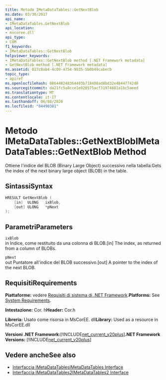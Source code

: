```yaml
---
title: Metodo IMetaDataTables::GetNextBlob
ms.date: 03/30/2017
api_name:
- IMetaDataTables.GetNextBlob
api_location:
- mscoree.dll
api_type:
- COM
f1_keywords:
- IMetaDataTables::GetNextBlob
helpviewer_keywords:
- IMetaDataTables::GetNextBlob method [.NET Framework metadata]
- GetNextBlob method [.NET Framework metadata]
ms.assetid: 017c8ab4-4c09-4754-9935-5b0b49cabecb
topic_type:
- apiref
ms.openlocfilehash: 086448248364403b718408ad8bd32e48447742d0
ms.sourcegitcommit: da21fc5a8cce1e028575acf31974681a1bc5aeed
ms.translationtype: MT
ms.contentlocale: it-IT
ms.lasthandoff: 06/08/2020
ms.locfileid: "84490381"
---
```

# <a name="imetadatatablesgetnextblob-method"></a><span data-ttu-id="be931-102">Metodo IMetaDataTables::GetNextBlob</span><span class="sxs-lookup"><span data-stu-id="be931-102">IMetaDataTables::GetNextBlob Method</span></span>
<span data-ttu-id="be931-103">Ottiene l'indice del BLOB (Binary Large Object) successivo nella tabella.</span><span class="sxs-lookup"><span data-stu-id="be931-103">Gets the index of the next binary large object (BLOB) in the table.</span></span>  
  
## <a name="syntax"></a><span data-ttu-id="be931-104">Sintassi</span><span class="sxs-lookup"><span data-stu-id="be931-104">Syntax</span></span>  
  
```cpp  
HRESULT GetNextBlob (  
    [in]  ULONG   ixBlob,  
    [out] ULONG   *pNext  
);  
```  
  
## <a name="parameters"></a><span data-ttu-id="be931-105">Parametri</span><span class="sxs-lookup"><span data-stu-id="be931-105">Parameters</span></span>  
 `ixBlob`  
 <span data-ttu-id="be931-106">in Indice, come restituito da una colonna di BLOB.</span><span class="sxs-lookup"><span data-stu-id="be931-106">[in] The index, as returned from a column of BLOBs.</span></span>  
  
 `pNext`  
 <span data-ttu-id="be931-107">out Puntatore all'indice del BLOB successivo.</span><span class="sxs-lookup"><span data-stu-id="be931-107">[out] A pointer to the index of the next BLOB.</span></span>  
  
## <a name="requirements"></a><span data-ttu-id="be931-108">Requisiti</span><span class="sxs-lookup"><span data-stu-id="be931-108">Requirements</span></span>  
 <span data-ttu-id="be931-109">**Piattaforme:** vedere [Requisiti di sistema di .NET Framework](../../get-started/system-requirements.md).</span><span class="sxs-lookup"><span data-stu-id="be931-109">**Platforms:** See [System Requirements](../../get-started/system-requirements.md).</span></span>  
  
 <span data-ttu-id="be931-110">**Intestazione:** Cor. h</span><span class="sxs-lookup"><span data-stu-id="be931-110">**Header:** Cor.h</span></span>  
  
 <span data-ttu-id="be931-111">**Libreria:** Usato come risorsa in MsCorEE. dll</span><span class="sxs-lookup"><span data-stu-id="be931-111">**Library:** Used as a resource in MsCorEE.dll</span></span>  
  
 <span data-ttu-id="be931-112">**Versioni .NET Framework:**[!INCLUDE[net_current_v20plus](../../../../includes/net-current-v20plus-md.md)]</span><span class="sxs-lookup"><span data-stu-id="be931-112">**.NET Framework Versions:** [!INCLUDE[net_current_v20plus](../../../../includes/net-current-v20plus-md.md)]</span></span>  
  
## <a name="see-also"></a><span data-ttu-id="be931-113">Vedere anche</span><span class="sxs-lookup"><span data-stu-id="be931-113">See also</span></span>

- [<span data-ttu-id="be931-114">Interfaccia IMetaDataTables</span><span class="sxs-lookup"><span data-stu-id="be931-114">IMetaDataTables Interface</span></span>](imetadatatables-interface.md)
- [<span data-ttu-id="be931-115">Interfaccia IMetaDataTables2</span><span class="sxs-lookup"><span data-stu-id="be931-115">IMetaDataTables2 Interface</span></span>](imetadatatables2-interface.md)
